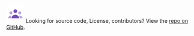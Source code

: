![Icon of multiple people to link to repository](../assets/icons/Group-Duotone.svg) 
Looking for source code, License, contributors? View the [repo on GitHub](https://github.com/osoc22/project-idlab).
